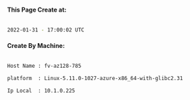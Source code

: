 
   
#### This Page Create at:

```bash

2022-01-31 - 17:00:02 UTC

```

#### Create By Machine:

```bash

Host Name : fv-az128-785

platform  : Linux-5.11.0-1027-azure-x86_64-with-glibc2.31

Ip Local  : 10.1.0.225

```

